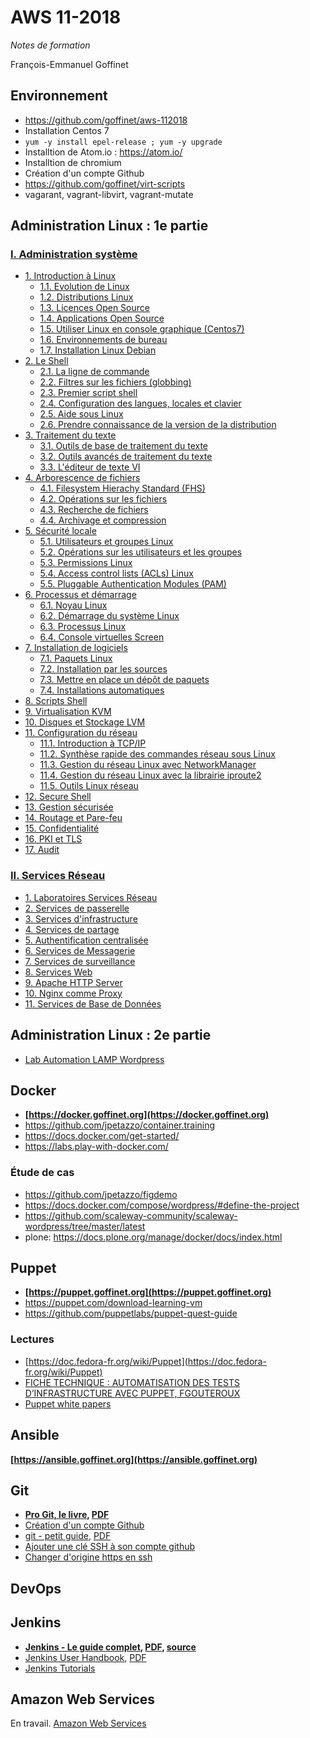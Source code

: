 # AWS 11-2018

_Notes de formation_

François-Emmanuel Goffinet

<!-- toc -->

## Environnement

* https://github.com/goffinet/aws-112018
* Installation Centos 7
* `yum -y install epel-release ; yum -y upgrade`
* Installtion de Atom.io : https://atom.io/
* Installtion de chromium
* Création d'un compte Github
* https://github.com/goffinet/virt-scripts
* vagarant, vagrant-libvirt, vagrant-mutate

## Administration Linux : 1e partie

### [I. Administration système](https://linux.goffinet.org/00_administration_systeme/)

- [1. Introduction à Linux](https://linux.goffinet.org/01-00-introduction-a-linux/)
    - [1.1. Evolution de Linux](https://linux.goffinet.org/01-01-evolution-de-linux/)
    - [1.2. Distributions Linux](https://linux.goffinet.org/01-02-distributions-linux-et-cycles-de-maintenance/)
    - [1.3. Licences Open Source](https://linux.goffinet.org/01-03-licences-open-source/)
    - [1.4. Applications Open Source](https://linux.goffinet.org/01-04-applications-open-source/)
    - [1.5. Utiliser Linux en console graphique (Centos7)](https://linux.goffinet.org/01-05-utiliser-linux-en-console-graphique-centos7/)
    - [1.6. Environnements de bureau](https://linux.goffinet.org/01-06-environnements-de-bureau/)
    - [1.7. Installation Linux Debian](https://linux.goffinet.org/01-07-installation-linux-debian/)
- [2. Le Shell](https://linux.goffinet.org/02-00-le-shell/)
    - [2.1. La ligne de commande](https://linux.goffinet.org/02-01-la-ligne-de-commande/)
    - [2.2. Filtres sur les fichiers (globbing)](https://linux.goffinet.org/02-02-filtres-sur-les-fichiers-globbing/)
    - [2.3. Premier script shell](https://linux.goffinet.org/02-03-premier-script-shell/)
    - [2.4. Configuration des langues, locales et clavier](https://linux.goffinet.org/02-04-langues-locales-clavier/)
    - [2.5. Aide sous Linux](https://linux.goffinet.org/02-05-aide-sous-linux/)
    - [2.6. Prendre connaissance de la version de la distribution](https://linux.goffinet.org/02-06-prendre-connaissance-de-la-version-de-la-distribution/)
- [3. Traitement du texte](https://linux.goffinet.org/03-00-traitement-du-texte/)
    - [3.1. Outils de base de traitement du texte](https://linux.goffinet.org/03-01-outils-de-base-traitement-du-texte/)
    - [3.2. Outils avancés de traitement du texte](https://linux.goffinet.org/03-02-outils-avances-traitement-du-texte/)
    - [3.3. L'éditeur de texte VI](https://linux.goffinet.org/03-03-editeur-de-texte-vi/)
- [4. Arborescence de fichiers](https://linux.goffinet.org/04-00-arborescence-de-fichiers/)
    - [4.1. Filesystem Hierachy Standard (FHS)](https://linux.goffinet.org/04-01-filesystem-hierachy-standard/)
    - [4.2. Opérations sur les fichiers](https://linux.goffinet.org/04-02-operations-sur-les-fichiers/)
    - [4.3. Recherche de fichiers](https://linux.goffinet.org/04-03-recherche-de-fichiers/)
    - [4.4. Archivage et compression](https://linux.goffinet.org/04-04-archivage-et-compression/)
- [5. Sécurité locale](https://linux.goffinet.org/05-00-securite-locale/)
    - [5.1. Utilisateurs et groupes Linux](https://linux.goffinet.org/05-01-utilisateurs-et-groupes-linux/)
    - [5.2. Opérations sur les utilisateurs et les groupes](https://linux.goffinet.org/05-02-operations-sur-les-utilisateurs-et-les-groupes/)
    - [5.3. Permissions Linux](https://linux.goffinet.org/05-03-permissions-linux/)
    - [5.4. Access control lists (ACLs) Linux](https://linux.goffinet.org/05-04-access-control-lists-acls-linux/)
    - [5.5. Pluggable Authentication Modules (PAM)](https://linux.goffinet.org/05-05-pluggable-authentication-modules-pam/)
- [6. Processus et démarrage](https://linux.goffinet.org/06-00-processus-et-demarrage/)
    - [6.1. Noyau Linux](https://linux.goffinet.org/06-01-noyau-linux/)
    - [6.2. Démarrage du système Linux](https://linux.goffinet.org/06-02-demarrage-du-systeme-linux/)
    - [6.3. Processus Linux](https://linux.goffinet.org/06-03-processus-linux/)
    - [6.4. Console virtuelles Screen](https://linux.goffinet.org/06-04-consoles-virtuelles-screen/)
- [7. Installation de logiciels](https://linux.goffinet.org/07-00-installation-logiciels/)
    - [7.1. Paquets Linux](https://linux.goffinet.org/07-01-paquets-linux/)
    - [7.2. Installation par les sources](https://linux.goffinet.org/07-02-installation-par-les-sources/)
    - [7.3. Mettre en place un dépôt de paquets](https://linux.goffinet.org/07-03-mettre-en-place-un-depot-de-paquets/)
    - [7.4. Installations automatiques](https://linux.goffinet.org/07-04-installations-automatiques/)
- [8. Scripts Shell](https://linux.goffinet.org/08-scripts-shell/)
- [9. Virtualisation KVM](https://linux.goffinet.org/09-virtualisation-kvm/)
- [10. Disques et Stockage LVM](https://linux.goffinet.org/10-disques-et-stockage-lvm/)
- [11. Configuration du réseau](https://linux.goffinet.org/11-00-configuration-du-reseau/)
    - [11.1. Introduction à TCP/IP](https://linux.goffinet.org/11-01-introduction-a-tcp-ip/)
    - [11.2. Synthèse rapide des commandes réseau sous Linux](https://linux.goffinet.org/11-02-synthese-des-commandes-reseau/)
    - [11.3. Gestion du réseau Linux avec NetworkManager](https://linux.goffinet.org/11-03-gestion-du-reseau-linux-avec-networkmanager/)
    - [11.4. Gestion du réseau Linux avec la librairie iproute2](https://linux.goffinet.org/11-04-gestion-du-reseau-linux-avec-la-librairie-iproute2/)
    - [11.5. Outils Linux réseau](https://linux.goffinet.org/11-05-outils-linux-reseau/)
- [12. Secure Shell](https://linux.goffinet.org/12-secure-shell/)
- [13. Gestion sécurisée](https://linux.goffinet.org/13-gestion-securisee/)
- [14. Routage et Pare-feu](https://linux.goffinet.org/14-routage-et-pare-feu/)
- [15. Confidentialité](https://linux.goffinet.org/41_securite_linux_confidentialite/)
- [16. PKI et TLS ](https://linux.goffinet.org/42_securite_linux_pki_et_tls/)
- [17. Audit](https://linux.goffinet.org/43_securite_linux_audit/)

### [II. Services Réseau](https://linux.goffinet.org/20_services_reseau/)

- [1. Laboratoires Services Réseau](https://linux.goffinet.org/20a_laboratoires_services_reseau/)
- [2. Services de passerelle](https://linux.goffinet.org/21_services_de_passerelle/)
- [3. Services d'infrastructure](https://linux.goffinet.org/22_services_infrastructure/)
- [4. Services de partage](https://linux.goffinet.org/23_services_partage/)
- [5. Authentification centralisée](https://linux.goffinet.org/24_services_authentification_centralisee/)
- [6. Services de Messagerie](https://linux.goffinet.org/25_services_messagerie/)
- [7. Services de surveillance](https://linux.goffinet.org/26_services_de_surveillance/)
- [8. Services Web](https://linux.goffinet.org/30_services_web/)
- [9. Apache HTTP Server](https://linux.goffinet.org/31_services_apache_http_server/)
- [10. Nginx comme Proxy](https://linux.goffinet.org/32_services_nginx/)
- [11. Services de Base de Données](https://linux.goffinet.org/33_services_base_de_donnees/)

## Administration Linux : 2e partie

* [Lab Automation LAMP Wordpress](lab-automation-wordpress.md)

## Docker

* **[https://docker.goffinet.org](https://docker.goffinet.org)**
* https://github.com/jpetazzo/container.training
* https://docs.docker.com/get-started/
* https://labs.play-with-docker.com/

### Étude de cas

* https://github.com/jpetazzo/figdemo
* https://docs.docker.com/compose/wordpress/#define-the-project
* https://github.com/scaleway-community/scaleway-wordpress/tree/master/latest
* plone: https://docs.plone.org/manage/docker/docs/index.html


## Puppet

* **[https://puppet.goffinet.org](https://puppet.goffinet.org)**
* https://puppet.com/download-learning-vm
* https://github.com/puppetlabs/puppet-quest-guide

### Lectures

* [https://doc.fedora-fr.org/wiki/Puppet](https://doc.fedora-fr.org/wiki/Puppet)
* [FICHE TECHNIQUE : AUTOMATISATION DES TESTS D’INFRASTRUCTURE AVEC PUPPET, FGOUTEROUX](https://blog.d2si.io/2015/03/18/technique-puppet-beaker/)
* [Puppet white papers](https://puppet.com/resources/whitepaper)

## Ansible

**[https://ansible.goffinet.org](https://ansible.goffinet.org)**

## Git

* **[Pro Git, le livre](https://book.git-scm.com/book/fr/v2), [PDF](https://github.com/progit/progit2-fr/releases/download/2.1.32/progit_v2.1.32.pdf)**
* [Création d'un compte Github](https://nexus-coding.blogspot.com/2015/10/tutoriel-creation-dun-compte-github-et.html)
* [git - petit guide](http://rogerdudler.github.io/git-guide/index.fr.html), [PDF](http://rogerdudler.github.io/git-guide/files/git_cheat_sheet.pdf)
* [Ajouter une clé SSH à son compte github](https://help.github.com/articles/adding-a-new-ssh-key-to-your-github-account/)
* [Changer d'origine https en ssh](https://help.github.com/articles/changing-a-remote-s-url/)

## DevOps

## Jenkins

* **[Jenkins - Le guide complet](https://jenkins-le-guide-complet.github.io/), [PDF](https://jenkins-le-guide-complet.github.io/continuous-integration-with-hudson.pdf), [source](https://github.com/Jenkins-Le-guide-complet)**
* [Jenkins User Handbook](https://jenkins.io/doc/book/getting-started/), [PDF](https://jenkins.io/user-handbook.pdf)
* [Jenkins Tutorials](https://jenkins.io/doc/tutorials/)

## Amazon Web Services

En travail. [Amazon Web Services](https://aws-dev.goffinet.org)
